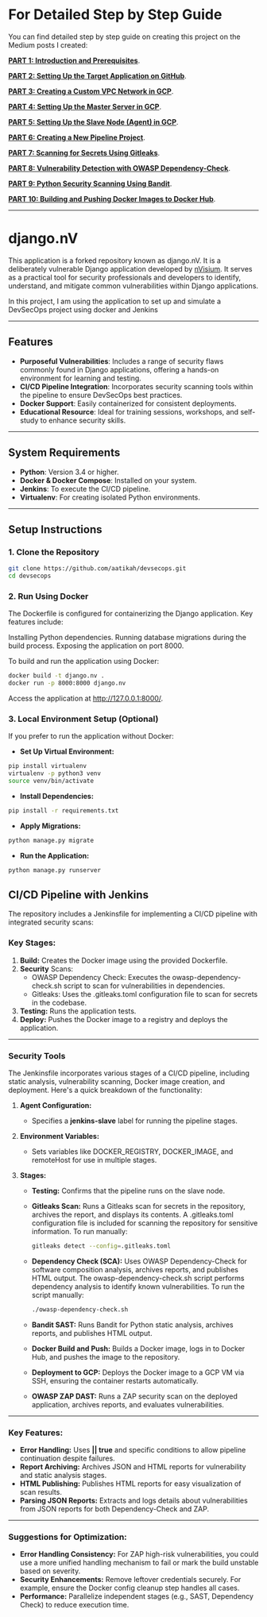 # For Detailed Step by Step Guide
You can find detailed step by step guide on creating this project on the Medium posts I created:

[**PART 1: Introduction and Prerequisites**](https://link.medium.com/9Dy53khoNQb).

[**PART 2: Setting Up the Target Application on GitHub**](https://link.medium.com/om0MGh6kRQb).

[**PART 3: Creating a Custom VPC Network in GCP**](https://link.medium.com/PCEUsEVpRQb).

[**PART 4: Setting Up the Master Server in GCP**](https://link.medium.com/n6TCTUFH8Qb).

[**PART 5: Setting Up the Slave Node (Agent) in GCP**](https://link.medium.com/y537HQKH8Qb).

[**PART 6: Creating a New Pipeline Project**](https://link.medium.com/Y3nLEEOH8Qb).

[**PART 7: Scanning for Secrets Using Gitleaks**](https://link.medium.com/tzJiezEO7Qb).

[**PART 8: Vulnerability Detection with OWASP Dependency-Check**](https://link.medium.com/vATqjct79Qb).

[**PART 9: Python Security Scanning Using Bandit**](https://medium.com/@abuabdillah5444/step-by-step-guide-to-devsecops-ci-cd-pipeline-with-jenkins-part-9-python-security-scanning-d7bacb79770c).

[**PART 10: Building and Pushing Docker Images to Docker Hub**](https://medium.com/@abuabdillah5444/step-by-step-guide-to-devsecops-ci-cd-pipeline-with-jenkins-part-10-building-and-pushing-docker-04c1e0e8fd11).

---

# django.nV

This application is a forked repository known as django.nV. It is a deliberately vulnerable Django application developed by [nVisium](https://www.nvisium.com/). It serves as a practical tool for security professionals and developers to identify, understand, and mitigate common vulnerabilities within Django applications.

In this project, I am using the application to set up and simulate a DevSecOps project using docker and Jenkins

---

## Features

- **Purposeful Vulnerabilities**: Includes a range of security flaws commonly found in Django applications, offering a hands-on environment for learning and testing.
- **CI/CD Pipeline Integration**: Incorporates security scanning tools within the pipeline to ensure DevSecOps best practices.
- **Docker Support**: Easily containerized for consistent deployments.
- **Educational Resource**: Ideal for training sessions, workshops, and self-study to enhance security skills.

---

## System Requirements

- **Python**: Version 3.4 or higher.
- **Docker & Docker Compose**: Installed on your system.
- **Jenkins**: To execute the CI/CD pipeline.
- **Virtualenv**: For creating isolated Python environments.

---

## Setup Instructions

### 1. Clone the Repository

```bash
git clone https://github.com/aatikah/devsecops.git
cd devsecops
```

### 2. Run Using Docker
The Dockerfile is configured for containerizing the Django application. Key features include:

Installing Python dependencies.
Running database migrations during the build process.
Exposing the application on port 8000.

To build and run the application using Docker:

```sh
docker build -t django.nv .
docker run -p 8000:8000 django.nv
```
Access the application at http://127.0.0.1:8000/.

### 3. Local Environment Setup (Optional)
If you prefer to run the application without Docker:

- **Set Up Virtual Environment:**
```sh
pip install virtualenv
virtualenv -p python3 venv
source venv/bin/activate
```

- **Install Dependencies:**

```sh
pip install -r requirements.txt
```
- **Apply Migrations:**

```sh
python manage.py migrate
```
- **Run the Application:**

```sh
python manage.py runserver
```
## CI/CD Pipeline with Jenkins
The repository includes a Jenkinsfile for implementing a CI/CD pipeline with integrated security scans:

### Key Stages:
1. **Build:** Creates the Docker image using the provided Dockerfile.
2. **Security** Scans:
    - OWASP Dependency Check: Executes the owasp-dependency-check.sh script to scan for vulnerabilities in dependencies.
    - Gitleaks: Uses the .gitleaks.toml configuration file to scan for secrets in the codebase.
3. **Testing:** Runs the application tests.
4. **Deploy:** Pushes the Docker image to a registry and deploys the application.

---
### Security Tools

The Jenkinsfile  incorporates various stages of a CI/CD pipeline, including static analysis, vulnerability scanning, Docker image creation, and deployment. Here's a quick breakdown of the functionality:

1. **Agent Configuration:**
    - Specifies a **jenkins-slave** label for running the pipeline stages.
      
2. **Environment Variables:**

    - Sets variables like DOCKER_REGISTRY, DOCKER_IMAGE, and remoteHost for use in multiple stages.

3. **Stages:**

    - **Testing:** Confirms that the pipeline runs on the slave node.
    - **Gitleaks Scan:** Runs a Gitleaks scan for secrets in the repository, archives the report, and displays its contents.
      A .gitleaks.toml configuration file is included for scanning the repository for sensitive information. To run manually:

        ```sh
        gitleaks detect --config=.gitleaks.toml
        ```
    - **Dependency Check (SCA):** Uses OWASP Dependency-Check for software composition analysis, archives reports, and publishes HTML             output.
      The owasp-dependency-check.sh script performs dependency analysis to identify known vulnerabilities. To run the script manually:
        ```sh
        ./owasp-dependency-check.sh
        ```
    - **Bandit SAST:** Runs Bandit for Python static analysis, archives reports, and publishes HTML output.
    - **Docker Build and Push:** Builds a Docker image, logs in to Docker Hub, and pushes the image to the repository.
    - **Deployment to GCP:** Deploys the Docker image to a GCP VM via SSH, ensuring the container restarts automatically.
    - **OWASP ZAP DAST:** Runs a ZAP security scan on the deployed application, archives reports, and evaluates vulnerabilities.

---
### Key Features:

- **Error Handling:** Uses **|| true** and specific conditions to allow pipeline continuation despite failures.
- **Report Archiving:** Archives JSON and HTML reports for vulnerability and static analysis stages.
- **HTML Publishing:** Publishes HTML reports for easy visualization of scan results.
- **Parsing JSON Reports:** Extracts and logs details about vulnerabilities from JSON reports for both Dependency-Check and ZAP.

---
### Suggestions for Optimization:

- **Error Handling Consistency:** For ZAP high-risk vulnerabilities, you could use a more unified handling mechanism to fail or mark the build unstable based on severity.
- **Security Enhancements:** Remove leftover credentials securely. For example, ensure the Docker config cleanup step handles all cases.
- **Performance:** Parallelize independent stages (e.g., SAST, Dependency Check) to reduce execution time.



